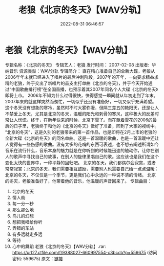 ﻿---
title: 老狼《北京的冬天》【WAV分轨】
date: 2022-08-31 06:46:57
categories: WAV车载音乐、镜像
tags: 华语中文
---
# 老狼《北京的冬天》【WAV分轨】

专辑名称：《北京的冬天》
专辑艺人：老狼
发行时间： 2007-02-08
出版者:  华纳音乐
资源类型：WAV分轨
专辑简介：
直在精心准备自己的全新大碟，老狼从2006年年末就已经进入了唱片的最后冲刺阶段。2007年的开年，一向要求精益求精的老狼，终于交出了新唱片的首支主打单曲《北京的冬天》，并于今天开始通过“中国歌曲排行榜”在全国首播，也预示着其2007年同名个人大碟《北京的冬天》即将上市。
2006年不知为什么过得很快，快得感觉一瞬间就从年初走到了年末。2007年来的就这样突然而匆忙，一切似乎还没有准备好，一切又似乎充满希望。
这个冬天没有想象的寒冷，虽然时不时大雾弥漫，但隔三差五的艳阳天，还是让人不禁爱上冬天，尤其是北京的冬天，温暖的阳光和刺骨的寒风，这种极大的反差时常让人恍惚。终于，在新年快来的时候，北京下雪了。而在飘着雪花的2006的最后的日子里，老狼终于和他的《北京的冬天》做好了准备，回到了大家的视线中。
“北京的冬天”，这是久别的老狼带来的第一首作品，也是即将在2月上市的老狼的全新大碟《北京的冬天》的同名单曲。这是一首温暖的歌曲，也是一首温暖中还让人觉得有一些伤感的歌曲。没有太多的花哨的东西可表述，也不想去阐述所谓如今音乐在流行什么，音乐本身的魅力就是在你听到的时候能迅速的触动你，让你在别人的歌声中寻找自己的故事，在别人的旋律里唱自己的歌。这应该也是我们在这个变化太快的世界中，一种平静的回归吧。
北京的冬天，我们都偶尔会寂寞，或者常常寂寞；北京的冬天，我们需要相互鼓励，需要别人也需要自己给一点点温暖；北京的冬天，不仅仅是一个季节，更是我们心中永远的一种说不清的情绪。
北京的冬天，老狼准备好了，他带着他的音乐，他温暖的声音回来了。
专辑曲目：
1. 北京的冬天
2. 情人劫
3. 每一分一秒
4. 那么那么地
5. 鸟儿的幻想
6. 想把我唱给你听
7. 弄错的车站
8. 有多远就走多远
9. 等待
10. 心中的舞蹈
老狼《北京的冬天》【WAV分轨】.rar: https://url27.ctfile.com/f/9388027-660997554-c3bccb?p=559675
(访问密码: 559675)
原文：[链接](https://blog.sina.com.cn/s/blog_1647c7e7601030z54.html)